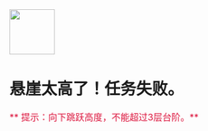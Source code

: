 <img src="./scene/image/bad.png" width = "80" alt="" align=center /> 

# 悬崖太高了！任务失败。

<font color=#DC143C size=3>** 提示：向下跳跃高度，不能超过3层台阶。**</font>
